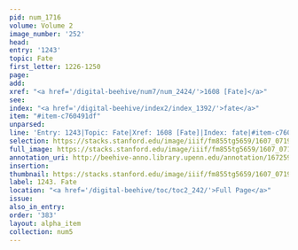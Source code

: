 ```yaml
---
pid: num_1716
volume: Volume 2
image_number: '252'
head:
entry: '1243'
topic: Fate
first_letter: 1226-1250
page:
add:
xref: "<a href='/digital-beehive/num7/num_2424/'>1608 [Fate]</a>"
see:
index: "<a href='/digital-beehive/index2/index_1392/'>fate</a>"
item: "#item-c760491df"
unparsed:
line: 'Entry: 1243|Topic: Fate|Xref: 1608 [Fate]|Index: fate|#item-c760491df'
selection: https://stacks.stanford.edu/image/iiif/fm855tg5659/1607_0719/816,2069,2830,992/full/0/default.jpg
full_image: https://stacks.stanford.edu/image/iiif/fm855tg5659/1607_0719/full/full/0/default.jpg
annotation_uri: http://beehive-anno.library.upenn.edu/annotation/1672595087250
insertion:
thumbnail: https://stacks.stanford.edu/image/iiif/fm855tg5659/1607_0719/816,2069,600,180/250,/0/default.jpg
label: 1243. Fate
location: "<a href='/digital-beehive/toc/toc2_242/'>Full Page</a>"
issue:
also_in_entry:
order: '383'
layout: alpha_item
collection: num5
---
```

